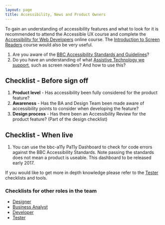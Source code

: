 ```yaml
---
layout: page
title: Accessibility, News and Product Owners
---
```

To gain an understanding of accessibility features and what to look for it is recommended to attend the Accessible UX course and complete the <a href="http://www.bbc.co.uk/academy/beta/course/COU-12887">Accessibility for Web Developers</a> online course. The <a href="http://www.bbc.co.uk/academy/beta/course/COU-50344015">Introduction to Screen Readers</a> course would also be very useful.

<ol>
<li>Are you aware of the <a href="http://www.bbc.co.uk/guidelines/futuremedia/accessibility/">BBC Accessibility Standards and Guidelines</a>?</li>
<li>Do you have an understanding of what <a href="Accessibility-and-Supported-Assistive-Technology">Assistive Technology we support</a>, such as screen readers? And how to use this?</li>
</ol>

## Checklist - Before sign off

<ol>
<li><strong>Product level</strong> - Has accessibility been fully considered for the product feature?</li>
<li><strong>Awareness</strong> - Has the BA and Design Team been made aware of accessibility points to consider when developing the feature?</li>
<li><strong>Design process</strong> - Has there been an Accessibility Review for the product feature? (Part of the design checklist)</li>
</ol>

## Checklist - When live

<ol>
<li>You can use the bbc-a11y Pa11y Dashboard to check for code errors against the BBC Accessibility Standards. Note passing the standards does not mean a product is useable. This dashboard to be released early 2017.</li>
</ol>

If you would like to get more in depth knowledge please refer to the <a href="Accessibility,-News-and-Testers">Tester</a> checklists and tools.

### Checklists for other roles in the team
- <a href="accessibility-news-and-designers">Designer</a>
- <a href="accessibility-news-and-business-analysts">Business Analyst</a>
- <a href="accessibility-news-and-developers">Developer</a>
- <a href="accessibility-news-and-testers">Tester</a>
